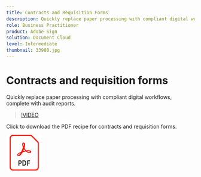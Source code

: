 ```yaml
---
title: Contracts and Requisition Forms
description: Quickly replace paper processing with compliant digital workflows, complete with audit reports
role: Business Practitioner
product: Adobe Sign
solution: Document Cloud
level: Intermediate
thumbnail: 33980.jpg
---
```


# Contracts and requisition forms

Quickly replace paper processing with compliant digital workflows, complete with audit reports.

>[!VIDEO](https://video.tv.adobe.com/v/33980?hidetitle=true)

Click to download the PDF recipe for contracts and requisition forms.

[![Download PDF Recipe](../assets/acrobat_PDF_96.png)](../assets/adobe-sign_set_up_a_workflow_use_case.pdf)